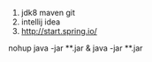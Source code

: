 1. jdk8 maven git 
2. intellij idea
3. http://start.spring.io/

nohup java -jar **.jar &
java -jar **.jar